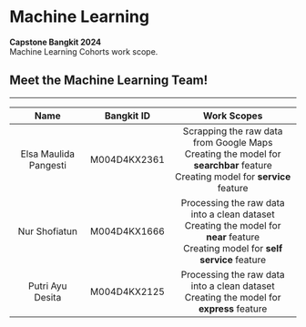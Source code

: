 # Machine Learning
**Capstone Bangkit 2024**  
Machine Learning Cohorts work scope.

## Meet the Machine Learning Team!

<hr>

|            Name           |  Bangkit ID  |                                 Work Scopes                                           |  
|:-------------------------:|:------------:|:-------------------------------------------------------------------------------------:|
|   Elsa Maulida Pangesti   | M004D4KX2361 | Scrapping the raw data from Google Maps<br>  Creating the model for **searchbar** feature<br>  Creating model for **service** feature |
|       Nur Shofiatun       | M004D4KX1666 | Processing the raw data into a clean dataset<br>  Creating the model for **near** feature<br>  Creating model for **self service** feature |
|      Putri Ayu Desita     | M004D4KX2125 | Processing the raw data into a clean dataset<br>  Creating the model for **express** feature |
